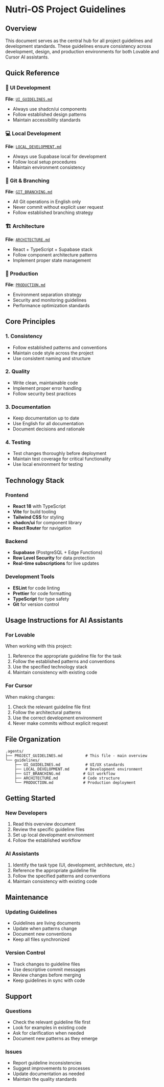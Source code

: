 # Nutri-OS Project Guidelines

## Overview
This document serves as the central hub for all project guidelines and development standards. These guidelines ensure consistency across development, design, and production environments for both Lovable and Cursor AI assistants.

## Quick Reference

### 🎨 UI Development
**File**: [`UI_GUIDELINES.md`](./guidelines/UI_GUIDELINES.md)
- Always use shadcn/ui components
- Follow established design patterns
- Maintain accessibility standards

### 💻 Local Development
**File**: [`LOCAL_DEVELOPMENT.md`](./guidelines/LOCAL_DEVELOPMENT.md)
- Always use Supabase local for development
- Follow local setup procedures
- Maintain environment consistency

### 🌿 Git & Branching
**File**: [`GIT_BRANCHING.md`](./guidelines/GIT_BRANCHING.md)
- All Git operations in English only
- Never commit without explicit user request
- Follow established branching strategy

### 🏗️ Architecture
**File**: [`ARCHITECTURE.md`](./guidelines/ARCHITECTURE.md)
- React + TypeScript + Supabase stack
- Follow component architecture patterns
- Implement proper state management

### 🚀 Production
**File**: [`PRODUCTION.md`](./guidelines/PRODUCTION.md)
- Environment separation strategy
- Security and monitoring guidelines
- Performance optimization standards

## Core Principles

### 1. Consistency
- Follow established patterns and conventions
- Maintain code style across the project
- Use consistent naming and structure

### 2. Quality
- Write clean, maintainable code
- Implement proper error handling
- Follow security best practices

### 3. Documentation
- Keep documentation up to date
- Use English for all documentation
- Document decisions and rationale

### 4. Testing
- Test changes thoroughly before deployment
- Maintain test coverage for critical functionality
- Use local environment for testing

## Technology Stack

### Frontend
- **React 18** with TypeScript
- **Vite** for build tooling
- **Tailwind CSS** for styling
- **shadcn/ui** for component library
- **React Router** for navigation

### Backend
- **Supabase** (PostgreSQL + Edge Functions)
- **Row Level Security** for data protection
- **Real-time subscriptions** for live updates

### Development Tools
- **ESLint** for code linting
- **Prettier** for code formatting
- **TypeScript** for type safety
- **Git** for version control

## Usage Instructions for AI Assistants

### For Lovable
When working with this project:
1. Reference the appropriate guideline file for the task
2. Follow the established patterns and conventions
3. Use the specified technology stack
4. Maintain consistency with existing code

### For Cursor
When making changes:
1. Check the relevant guideline file first
2. Follow the architectural patterns
3. Use the correct development environment
4. Never make commits without explicit request

## File Organization

```
.agents/
├── PROJECT_GUIDELINES.md          # This file - main overview
└── guidelines/
    ├── UI_GUIDELINES.md           # UI/UX standards
    ├── LOCAL_DEVELOPMENT.md       # Development environment
    ├── GIT_BRANCHING.md          # Git workflow
    ├── ARCHITECTURE.md           # Code structure
    └── PRODUCTION.md             # Production deployment
```

## Getting Started

### New Developers
1. Read this overview document
2. Review the specific guideline files
3. Set up local development environment
4. Follow the established workflow

### AI Assistants
1. Identify the task type (UI, development, architecture, etc.)
2. Reference the appropriate guideline file
3. Follow the specified patterns and conventions
4. Maintain consistency with existing code

## Maintenance

### Updating Guidelines
- Guidelines are living documents
- Update when patterns change
- Document new conventions
- Keep all files synchronized

### Version Control
- Track changes to guideline files
- Use descriptive commit messages
- Review changes before merging
- Keep guidelines in sync with code

## Support

### Questions
- Check the relevant guideline file first
- Look for examples in existing code
- Ask for clarification when needed
- Document new patterns as they emerge

### Issues
- Report guideline inconsistencies
- Suggest improvements to processes
- Update documentation as needed
- Maintain the quality standards
